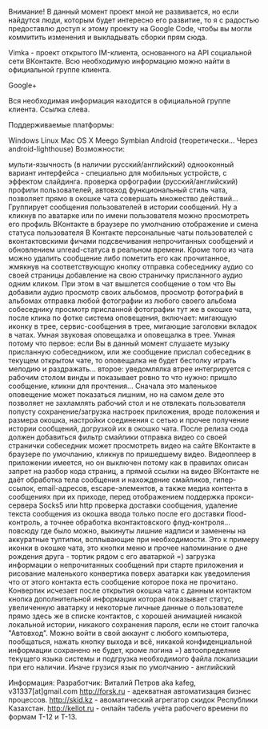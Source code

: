 Внимание! В данный момент проект мной не развивается, но если найдутся люди, которым будет интересно его развитие, то я с радостью предоставлю доступ к этому проекту на Google Code, чтобы вы могли коммитить изменения и выкладывать сборки прям сюда.

Vimka - проект открытого IM-клиента, основанного на API социальной сети ВКонтакте. Всю необходимую информацию можно найти в официальной группе клиента.

Google+

Вся необходимая информация находится в официальной группе клиента. Ссылка слева.

Поддерживаемые платформы:

Windows
Linux
Mac OS X
Meego
Symbian
Android (теоретически... Через android-lighthouse)
Возможности:

мульти-язычность (в наличии русский/английский)
однооконный вариант интерфейса - специально для мобильных устройств, с эффектом слайдинга.
проверка орфографии (русский/английский)
профили пользователей, автовход
функциональный стиль чата, позволяет прямо в окошке чата совершать множество действий... Группирует сообщения пользователей в истории сообщений. Ну а кликнув по аватарке или по имени пользователя можно просмотреть его профиль ВКонтакте в браузере по умолчанию
отображение и смена статуса пользователя В Контакте
персональные чаты пользователей с вконтактовскими фичами подсвечивания непрочитанных сообщений и обновлением unread-статуса в реальном времени. Кроме того из чата можно удалить сообщение либо пометить его как прочитанное, жмякнув на соответствующую кнопку
отправка собеседнику аудио со своей страницы
добавление на свою страничку присланного аудио одним кликом. При этом в чат вышлется сообщение о том что Вы добавили аудио
просмотр своих альбомов, просмотр фотографий в альбомах
отправка любой фотографии из любого своего альбома собеседнику
просмотр присланной фотографии тут же в окошке чата, после клика по фотке
система оповещения, включает: мигающую иконку в трее, сервис-сообщения в трее, мигающие заголовки вкладок в чатах. Умная звуковая оповещалка и оповещалка в трее. Умная потому что первое: если Вы в данный момент слушаете музыку присланную собеседником, или же сообщение прислал собеседник в текущем открытом чате, то оповещалка не будет бестолку играть мелодию и раздражать... второе: уведомлялка втрее интегрируется с рабочим столом винды и показывает ровно то что нужно: пришло сообщение, кликни для прочтения... Сначала это маленькое оповещение может показаться лишним, но на самом деле это позволяет не захламлять рабочий стол и не отвлекать пользователя попусту
сохранение/загрузка настроек приложения, вроде положения и размера окошка, настройки соединения с сетью и прочее
получение истории сообщений, догрузкой их в окошко чата. После релиза сюда должен добавиться фильтр
смайлики
отправка видео со своей странички
собеседник может просмотреть видео на сайте ВКонтакте в браузере по умочланию, кликнув по пришедшему видео. Видеоплеер в приложении имеется, но он выключен потому как в правилах описан запрет на разбор кода страниц, а прямой ссылки на видео ВКонтакте не даёт
обработка тела сообщения и нахождение смайликов, гипер-ссылок, email-адресов, escape-элементов, а также медиа контента в сообщениях при их приходе, перед отображением
поддержка прокси-сервера Socks5 или http
проверка доставки сообщения, удаление текста сообщения из окошка ввода только после его доставки
flood-контроль, а точнее обработка вконтактовского флуд-контроля...
повсюду где было можно, выкинуты лишние надписи и заменены на аккуратные тултипки, всплывающие при необходимости. Это к примеру иконки в окошке чата, это кнопки меню и прочее
напоминание о дне рождения друга - тортик рядом с его аватаркой =)
загрузка информации о непрочитанных сообщений при старте приложения и рисование маленького конвертика поверх аватарки как уведомления что от этого контакта есть сообщение которое пока не прочитано. Конвертик исчезает после открытия окошка чата с данным контактом
кнопка дополнительной информации которая показывает статус, увеличенную аватарку и некоторые личные данные о пользователе прямо здесь же в списке контактов, с хорошей анимацией
никакой локальной истории, никакого сохранения пароля, если не стоит галочка "Автовход". Можно войти в свой аккаунт с любого компьютера, пообщаться, нажать кнопку выхода и всё, никакой конфиденциальной информации сохранено не будет, кроме логина =)
автоопределние текущего языка системы и подгрузка необходимого файла локализации при его наличии. Иначе грузися язык по умолчанию - английский


Информация:
Разработчик: Виталий Петров aka kafeg, v31337[at]gmail.com
http://forsk.ru - адекватная автоматизация бизнес процессов.
http://skid.kz - авоматический агрегатор скидок Республики Казахстан.
http://kellot.ru - онлайн табель учёта рабочего времени по формам Т-12 и Т-13.

